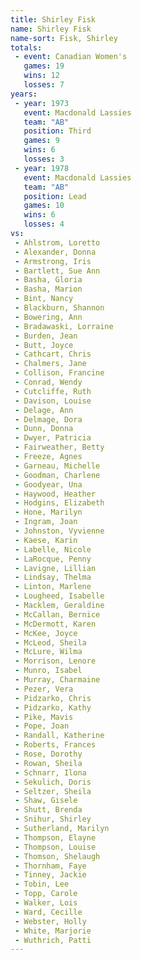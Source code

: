 ```yaml
---
title: Shirley Fisk
name: Shirley Fisk
name-sort: Fisk, Shirley
totals:
 - event: Canadian Women's
   games: 19
   wins: 12
   losses: 7
years:
 - year: 1973
   event: Macdonald Lassies
   team: "AB"
   position: Third
   games: 9
   wins: 6
   losses: 3
 - year: 1978
   event: Macdonald Lassies
   team: "AB"
   position: Lead
   games: 10
   wins: 6
   losses: 4
vs:
 - Ahlstrom, Loretto
 - Alexander, Donna
 - Armstrong, Iris
 - Bartlett, Sue Ann
 - Basha, Gloria
 - Basha, Marion
 - Bint, Nancy
 - Blackburn, Shannon
 - Bowering, Ann
 - Bradawaski, Lorraine
 - Burden, Jean
 - Butt, Joyce
 - Cathcart, Chris
 - Chalmers, Jane
 - Collison, Francine
 - Conrad, Wendy
 - Cutcliffe, Ruth
 - Davison, Louise
 - Delage, Ann
 - Delmage, Dora
 - Dunn, Donna
 - Dwyer, Patricia
 - Fairweather, Betty
 - Freeze, Agnes
 - Garneau, Michelle
 - Goodman, Charlene
 - Goodyear, Una
 - Haywood, Heather
 - Hodgins, Elizabeth
 - Hone, Marilyn
 - Ingram, Joan
 - Johnston, Vyvienne
 - Kaese, Karin
 - Labelle, Nicole
 - LaRocque, Penny
 - Lavigne, Lillian
 - Lindsay, Thelma
 - Linton, Marlene
 - Lougheed, Isabelle
 - Macklem, Geraldine
 - McCallan, Bernice
 - McDermott, Karen
 - McKee, Joyce
 - McLeod, Sheila
 - McLure, Wilma
 - Morrison, Lenore
 - Munro, Isabel
 - Murray, Charmaine
 - Pezer, Vera
 - Pidzarko, Chris
 - Pidzarko, Kathy
 - Pike, Mavis
 - Pope, Joan
 - Randall, Katherine
 - Roberts, Frances
 - Rose, Dorothy
 - Rowan, Sheila
 - Schnarr, Ilona
 - Sekulich, Doris
 - Seltzer, Sheila
 - Shaw, Gisele
 - Shutt, Brenda
 - Snihur, Shirley
 - Sutherland, Marilyn
 - Thompson, Elayne
 - Thompson, Louise
 - Thomson, Shelaugh
 - Thornham, Faye
 - Tinney, Jackie
 - Tobin, Lee
 - Topp, Carole
 - Walker, Lois
 - Ward, Cecille
 - Webster, Holly
 - White, Marjorie
 - Wuthrich, Patti
---
```

